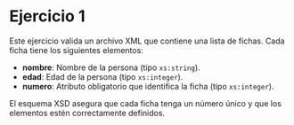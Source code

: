 # Ejercicio 1

Este ejercicio valida un archivo XML que contiene una lista de fichas. Cada ficha tiene los siguientes elementos:

- **nombre**: Nombre de la persona (tipo `xs:string`).
- **edad**: Edad de la persona (tipo `xs:integer`).
- **numero**: Atributo obligatorio que identifica la ficha (tipo `xs:integer`).

El esquema XSD asegura que cada ficha tenga un número único y que los elementos estén correctamente definidos.
